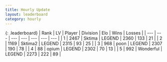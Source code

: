 ```yaml
---
title: Hourly Update
layout: leaderboard
category: hourly
---
```


{: .leaderboard}
| Rank | LV | Player | Division | Elo | Wins | Losses |
| --- | --- | --- | --- | --- | --- | --- |
| <span data-change="0">1</span> | 2467 | <span title="ID: 353063">Sktima</span> | LEGEND | <span data-change="0">2360</span> | <span data-change="0">133</span> | <span data-change="0">21</span> |
| <span data-change="2">2</span> | 1169 | <span title="ID: 402846">Sktima2</span> | LEGEND | <span data-change="0">2315</span> | <span data-change="0">93</span> | <span data-change="0">25</span> |
| <span data-change="2">3</span> | 968 | <span title="ID: 540690">poon</span> | LEGEND | <span data-change="0">2307</span> | <span data-change="0">190</span> | <span data-change="0">78</span> |
| <span data-change="-1">4</span> | 88 | <span title="ID: 750033">opium</span> | LEGEND | <span data-change="-17">2302</span> | <span data-change="2">70</span> | <span data-change="2">13</span> |
| <span data-change="-3">5</span> | 992 | <span title="ID: 692745">Wonderful</span> | LEGEND | <span data-change="-53">2273</span> | <span data-change="5">222</span> | <span data-change="5">89</span> |